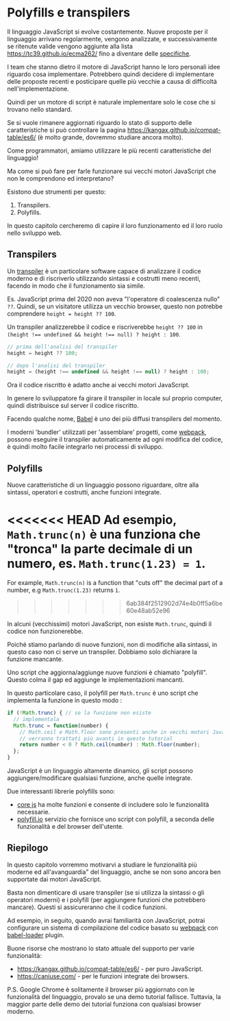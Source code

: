 
# Polyfills e transpilers

Il linguaggio JavaScript si evolve costantemente. Nuove proposte per il linguaggio arrivano regolarmente, vengono analizzate, e successivamente se ritenute valide vengono aggiunte alla lista <https://tc39.github.io/ecma262/> fino a diventare delle [specifiche](http://www.ecma-international.org/publications/standards/Ecma-262.htm).

I team che stanno dietro il motore di JavaScript hanno le loro personali idee riguardo cosa implementare. Potrebbero quindi decidere di implementare delle proposte recenti e posticipare quelle più vecchie a causa di difficoltà nell'implementazione.

Quindi per un motore di script è naturale implementare solo le cose che si trovano nello standard.

Se si vuole rimanere aggiornati riguardo lo stato di supporto delle caratteristiche si può controllare la pagina <https://kangax.github.io/compat-table/es6/> (è molto grande, dovremmo studiare ancora molto).

Come programmatori, amiamo utilizzare le più recenti caratteristiche del linguaggio!

Ma come si può fare per farle funzionare sui vecchi motori JavaScript che non le comprendono ed interpretano?

Esistono due strumenti per questo:

1. Transpilers.
2. Polyfills.

In questo capitolo cercheremo di capire il loro funzionamento ed il loro ruolo nello sviluppo web.

## Transpilers

Un [transpiler](https://en.wikipedia.org/wiki/Source-to-source_compiler) è un particolare software capace di analizzare il codice moderno e di riscriverlo utilizzando sintassi e costrutti meno recenti, facendo in modo che il funzionamento sia simile.

Es. JavaScript prima del 2020 non aveva "l'operatore di coalescenza nullo" `??`. Quindi, se un visitatore utilizza un vecchio browser, questo non potrebbe comprendere `height = height ?? 100`.

Un transpiler analizzerebbe il codice e riscriverebbe `height ?? 100` in `(height !== undefined && height !== null) ? height : 100`.

```js
// prima dell'analisi del transpiler
height = height ?? 100;

// dopo l'analisi del transpiler
height = (height !== undefined && height !== null) ? height : 100;
```

Ora il codice riscritto è adatto anche ai vecchi motori JavaScript.

In genere lo sviluppatore fa girare il transpiler in locale sul proprio computer, quindi distribuisce sul server il codice riscritto.

Facendo qualche nome, [Babel](https://babeljs.io) è uno dei più diffusi transpilers del momento. 

I moderni 'bundler' utilizzati per 'assemblare' progetti, come [webpack](http://webpack.github.io/), possono eseguire il transpiler automaticamente ad ogni modifica del codice, è quindi molto facile integrarlo nei processi di sviluppo.

## Polyfills

Nuove caratteristiche di un linguaggio possono riguardare, oltre alla sintassi, operatori e costrutti, anche funzioni integrate.

<<<<<<< HEAD
Ad esempio, `Math.trunc(n)` è una funziona che "tronca" la parte decimale di un numero, es. `Math.trunc(1.23) = 1`.
=======
For example, `Math.trunc(n)` is a function that "cuts off" the decimal part of a number, e.g `Math.trunc(1.23)` returns `1`.
>>>>>>> 6ab384f2512902d74e4b0ff5a6be60e48ab52e96

In alcuni (vecchissimi) motori JavaScript, non esiste `Math.trunc`, quindi il codice non funzionerebbe.

Poiché stiamo parlando di nuove funzioni, non di modifiche alla sintassi, in questo caso non ci serve un transpiler. Dobbiamo solo dichiarare la funzione mancante.

Uno script che aggiorna/aggiunge nuove funzioni è chiamato "polyfill". Questo colma il gap ed aggiunge le implementazioni mancanti.

In questo particolare caso, il polyfill per `Math.trunc` è uno script che implementa la funzione in questo modo :

```js
if (!Math.trunc) { // se la funzione non esiste
  // implementala
  Math.trunc = function(number) {
    // Math.ceil e Math.floor sono presenti anche in vecchi motori JavaScript
    // verranno trattati più avanti in questo tutorial
    return number < 0 ? Math.ceil(number) : Math.floor(number);
  };
}
```

JavaScript è un linguaggio altamente dinamico, gli script possono aggiungere/modificare qualsiasi funzione, anche quelle integrate.

Due interessanti librerie polyfills sono:
- [core js](https://github.com/zloirock/core-js) ha molte funzioni e consente di includere solo le funzionalità necessarie.
- [polyfill.io](http://polyfill.io) servizio che fornisce uno script con polyfill, a seconda delle funzionalità e del browser dell'utente.


## Riepilogo

In questo capitolo vorremmo motivarvi a studiare le funzionalità più moderne ed all'avanguardia" del linguaggio, anche se non sono ancora ben supportate dai motori JavaScript.

Basta non dimenticare di usare transpiler (se si utilizza la sintassi o gli operatori moderni) e i polyfill (per aggiungere funzioni che potrebbero mancare). Questi si assicureranno che il codice funzioni.

Ad esempio, in seguito, quando avrai familiarità con JavaScript, potrai configurare un sistema di compilazione del codice basato su [webpack](http://webpack.github.io/) con [babel-loader](https://github.com/babel/babel-loader) plugin.

Buone risorse che mostrano lo stato attuale del supporto per varie funzionalità:
- <https://kangax.github.io/compat-table/es6/> - per puro JavaScript.
- <https://caniuse.com/> - per le funzioni integrate dei browsers.

P.S. Google Chrome è solitamente il browser più aggiornato con le funzionalità del linguaggio, provalo se una demo tutorial fallisce. Tuttavia, la maggior parte delle demo dei tutorial funziona con qualsiasi browser moderno.
